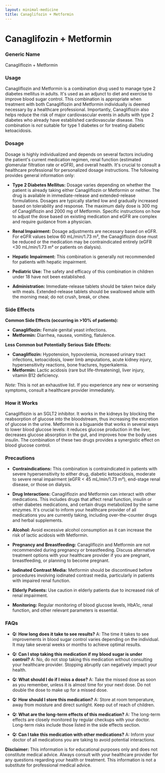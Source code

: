 ```yaml
---
layout: minimal-medicine
title: Canaglifozin + Metformin
---
```


# Canaglifozin + Metformin
### Generic Name
Canagliflozin + Metformin

### Usage

Canagliflozin and Metformin is a combination drug used to manage type 2 diabetes mellitus in adults.  It's used as an adjunct to diet and exercise to improve blood sugar control.  This combination is appropriate when treatment with both Canagliflozin and Metformin individually is deemed necessary by a healthcare professional.  Importantly, Canagliflozin also helps reduce the risk of major cardiovascular events in adults with type 2 diabetes who already have established cardiovascular disease.  This combination is *not* suitable for type 1 diabetes or for treating diabetic ketoacidosis.

### Dosage

Dosage is highly individualized and depends on several factors including the patient's current medication regimen, renal function (estimated glomerular filtration rate or eGFR), and overall health.  It's crucial to consult a healthcare professional for personalized dosage instructions.  The following provides general information only:

* **Type 2 Diabetes Mellitus:**  Dosage varies depending on whether the patient is already taking either Canagliflozin or Metformin or neither.  The drug is available in immediate-release and extended-release formulations. Dosages are typically started low and gradually increased based on tolerability and response.  The maximum daily dose is 300 mg of Canagliflozin and 2000 mg of Metformin.  Specific instructions on how to adjust the dose based on existing medication and eGFR are complex and require guidance from a physician.

* **Renal Impairment:** Dosage adjustments are necessary based on eGFR.  For eGFR values below 60 mL/min/1.73 m², the Canagliflozin dose must be reduced or the medication may be contraindicated entirely (eGFR <30 mL/min/1.73 m² or patients on dialysis).

* **Hepatic Impairment:** This combination is generally not recommended for patients with hepatic impairment.

* **Pediatric Use:** The safety and efficacy of this combination in children under 18 have not been established.

* **Administration:** Immediate-release tablets should be taken twice daily with meals. Extended-release tablets should be swallowed whole with the morning meal; do not crush, break, or chew.

### Side Effects

**Common Side Effects (occurring in >10% of patients):**

* **Canagliflozin:**  Female genital yeast infections.
* **Metformin:** Diarrhea, nausea, vomiting, flatulence.

**Less Common but Potentially Serious Side Effects:**

* **Canagliflozin:**  Hypotension, hypovolemia, increased urinary tract infections, ketoacidosis,  lower limb amputations,  acute kidney injury,  hypersensitivity reactions,  bone fractures, hyperkalemia.
* **Metformin:** Lactic acidosis (rare but life-threatening), liver injury, vitamin B12 deficiency.

*Note:* This is not an exhaustive list.  If you experience any new or worsening symptoms, consult a healthcare provider immediately.

### How it Works

Canagliflozin is an SGLT2 inhibitor. It works in the kidneys by blocking the reabsorption of glucose into the bloodstream, thus increasing the excretion of glucose in the urine. Metformin is a biguanide that works in several ways to lower blood glucose levels: it reduces glucose production in the liver, decreases glucose absorption in the gut, and improves how the body uses insulin.  The combination of these two drugs provides a synergistic effect on blood glucose control.


### Precautions

* **Contraindications:**  This combination is contraindicated in patients with severe hypersensitivity to either drug, diabetic ketoacidosis, moderate to severe renal impairment (eGFR < 45 mL/min/1.73 m²), end-stage renal disease, or those on dialysis.

* **Drug Interactions:**  Canagliflozin and Metformin can interact with other medications.  This includes drugs that affect renal function,  insulin or other diabetes medications,  and certain drugs metabolized by the same enzymes.  It's crucial to inform your healthcare provider of all medications you are currently taking, including over-the-counter drugs and herbal supplements.

* **Alcohol:** Avoid excessive alcohol consumption as it can increase the risk of lactic acidosis with Metformin.

* **Pregnancy and Breastfeeding:**  Canagliflozin and Metformin are not recommended during pregnancy or breastfeeding. Discuss alternative treatment options with your healthcare provider if you are pregnant, breastfeeding, or planning to become pregnant.


* **Iodinated Contrast Media:** Metformin should be discontinued before procedures involving iodinated contrast media, particularly in patients with impaired renal function.

* **Elderly Patients:**  Use caution in elderly patients due to increased risk of renal impairment.

* **Monitoring:** Regular monitoring of blood glucose levels, HbA1c, renal function, and other relevant parameters is essential.


### FAQs

* **Q: How long does it take to see results?** A:  The time it takes to see improvements in blood sugar control varies depending on the individual.  It may take several weeks or months to achieve optimal results.

* **Q: Can I stop taking this medication if my blood sugar is under control?** A:  No, do not stop taking this medication without consulting your healthcare provider.  Stopping abruptly can negatively impact your health.

* **Q: What should I do if I miss a dose?** A: Take the missed dose as soon as you remember, unless it is almost time for your next dose. Do not double the dose to make up for a missed dose.

* **Q: How should I store this medication?** A: Store at room temperature, away from moisture and direct sunlight. Keep out of reach of children.

* **Q: What are the long-term effects of this medication?** A: The long-term effects are closely monitored by regular checkups with your doctor.  Long-term risks include those listed in the side effects section.

* **Q: Can I take this medication with other medications?** A:  Inform your doctor of all medications you are taking to avoid potential interactions.


**Disclaimer:** This information is for educational purposes only and does not constitute medical advice. Always consult with your healthcare provider for any questions regarding your health or treatment.  This information is not a substitute for professional medical advice.
